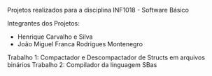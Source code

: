 Projetos realizados para a disciplina INF1018 - Software Básico

Integrantes dos Projetos:
- Henrique Carvalho e Silva
- João Miguel Franca Rodrigues Montenegro

Trabalho 1: Compactador e Descompactador de Structs em arquivos binários
Trabalho 2: Compilador da linguagem SBas 

